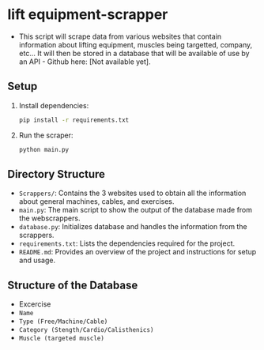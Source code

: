 # lift equipment-scrapper
- This script will scrape data from various websites that contain information about lifting equipment, muscles being targetted, company, etc... It will then be stored in a database that will be available of use by an API - Github here: [Not available yet].

## Setup

1. Install dependencies:
    ```bash
    pip install -r requirements.txt
    ```

2. Run the scraper:
    ```bash
    python main.py
    ```

## Directory Structure

- `Scrappers/`: Contains the 3 websites used to obtain all the information about general machines, cables, and exercises.
- `main.py`: The main script to show the output of the database made from the webscrappers.
- `database.py`: Initializes database and handles the information from the scrappers.
- `requirements.txt`: Lists the dependencies required for the project.
- `README.md`: Provides an overview of the project and instructions for setup and usage.

## Structure of the Database

- Excercise
-   `Name`
-   `Type (Free/Machine/Cable)`
-   `Category (Stength/Cardio/Calisthenics)`
-   `Muscle (targeted muscle)`
    